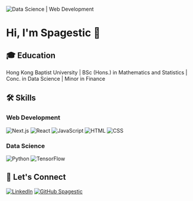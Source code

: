 ![Data Science | Web Development](https://media.licdn.com/dms/image/D5616AQGlBsLMFHFgGg/profile-displaybackgroundimage-shrink_350_1400/0/1715640801374?e=1721260800&v=beta&t=uDTHwfwt5ElIo23AolmfwasqScX1qVmGB03wWJ13wik)
# Hi, I'm Spagestic 👋 

## 🎓 Education
Hong Kong Baptist University | BSc (Hons.) in Mathematics and Statistics | Conc. in Data Science | Minor in Finance

## 🛠️ Skills
### Web Development
![Next.js](https://img.shields.io/badge/-Next.js-blue?style=flat-square&logo=next.js)
![React](https://img.shields.io/badge/-React-blue?style=flat-square&logo=react)
![JavaScript](https://img.shields.io/badge/-JavaScript-yellow?style=flat-square&logo=javascript)
![HTML](https://img.shields.io/badge/-HTML-orange?style=flat-square&logo=html5)
![CSS](https://img.shields.io/badge/-CSS-green?style=flat-square&logo=css3)

### Data Science
![Python](https://img.shields.io/badge/-Python-purple?style=flat-square&logo=python)
![TensorFlow](https://img.shields.io/badge/-TensorFlow-red?style=flat-square&logo=tensorflow)

## 🚀 Let's Connect
[![LinkedIn](https://img.shields.io/badge/LinkedIn-blue?style=flat&logo=linkedin&labelColor=blue&link=https://www.linkedin.com/in/spagestic/)](https://www.linkedin.com/in/spagestic/)
[![GitHub Spagestic](https://img.shields.io/github/followers/spagestic?label=follow&style=social)](https://github.com/spagestic)

